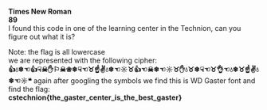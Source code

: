 **Times New Roman**  
**89**  
I found this code in one of the learning center in the Technion, can you figure out what it is?  
  
Note: the flag is all lowercase  
we are represented with the following cipher:  
**👍💧❄☜👍☟☠✋⚐☠❀❄☟☜♉☝✌💧❄☜☼♉👍☜☠❄☜☼♉✋💧♉❄☟☜♉👌☜💧❄♉☝✌💧❄☜☼❝**
again after googling the symbols we find this is WD Gaster font and find the flag:  
**cstechnion{the_gaster_center_is_the_best_gaster}**

